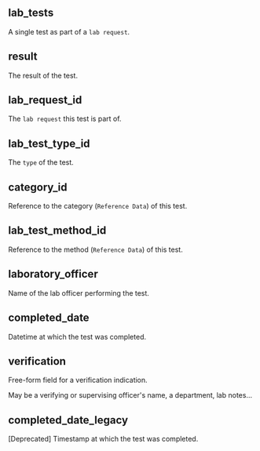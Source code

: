 ## lab_tests

A single test as part of a `lab request`.

## result

The result of the test.

## lab_request_id

The `lab request` this test is part of.

## lab_test_type_id

The `type` of the test.

## category_id

Reference to the category (`Reference Data`) of this test.

## lab_test_method_id

Reference to the method (`Reference Data`) of this test.

## laboratory_officer

Name of the lab officer performing the test.

## completed_date

Datetime at which the test was completed.

## verification

Free-form field for a verification indication.

May be a verifying or supervising officer's name, a department, lab notes...

## completed_date_legacy

[Deprecated] Timestamp at which the test was completed.

